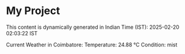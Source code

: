 # My Project

This content is dynamically generated in Indian Time (IST): 2025-02-20 02:03:22 IST


Current Weather in Coimbatore:
Temperature: 24.88 °C
Condition: mist
